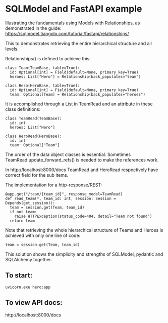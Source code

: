 # SQLModel and FastAPI example

Illustrating the fundamentals using Models with Relationships, as demonstrated in the guide: https://sqlmodel.tiangolo.com/tutorial/fastapi/relationships/

This to demonstrates retrieving the entire hierarchical structure and all levels. 

Relationships() is defined to achieve this:
```
class Team(TeamBase, table=True):
  id: Optional[int] = Field(default=None, primary_key=True)
  heroes: List["Hero"] = Relationship(back_populates="team")

class Hero(HeroBase, table=True):
  id: Optional[int] = Field(default=None, primary_key=True)
  team: Optional[Team] = Relationship(back_populates="heroes")
```
It is accomplished through a List in TeamRead and an attribute in these class definitions:
```
class TeamRead(TeamBase): 
  id: int 
  heroes: List["Hero"]

class HeroRead(HeroBase): 
  id: int 
  team: Optional["Team"]
```

The order of the data object classes is essential. Sometimes TeamRead.update_forward_refs() is needed to make the references work.

In http://localhost:8000/docs TeamRead and HeroRead respectively have correct field for the sub items. 

The implementation for a http-response/REST:
```
@app.get("/team/{team_id}", response_model=TeamRead)
def read_team(*, team_id: int, session: Session = Depends(get_session)):
  team = session.get(Team, team_id)
  if not team:
    raise HTTPException(status_code=404, detail="Team not found")
  return team
```
Note that retrieving the whole hierarchical structure of Teams and Heroes is achieved with only one line of code: 

`team = session.get(Team, team_id)`

This solution shows the simplicity and strengths of SQLModel, pydantic and SQLAlchemy together.

## To start: 
`uvicorn.exe hero:app`

## To view API docs:
http://localhost:8000/docs

